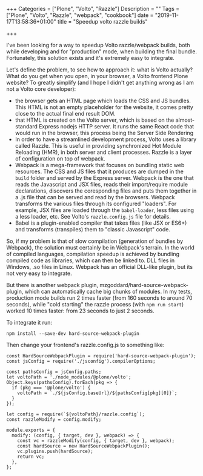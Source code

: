 +++
Categories = ["Plone", "Volto", "Razzle"]
Description = ""
Tags = ["Plone", "Volto", "Razzle", "webpack", "cookbook"]
date = "2019-11-17T13:58:36+01:00"
title = "Speedup volto razzle builds"

+++

I've been looking for a way to speedup Volto razzle/webpack builds, both while
developing and for "production" mode, when building the final bundle.
Fortunately, this solution exists and it's extremely easy to integrate.

Let's define the problem, to see how to approach it: what is Volto actually?
What do you get when you open, in your browser, a Volto frontend Plone website?
To greatly simplify (and I hope I didn't get anything wrong as I am not a Volto
core developer):

- the browser gets an HTML page which loads the CSS and JS bundles. This HTML
  is not an empty placeholder for the website, it comes pretty close to the
  actual final end result DOM.
- that HTML is created on the Volto server, which is based on the
  almost-standard Express nodejs HTTP server. It runs the same React code that
  would run in the browser, this process being the Server Side Rendering
- In order to have a streamlined development process, Volto uses a library
  called Razzle. This is useful in providing synchronized Hot Module Reloading
  (HMR), in both server and client processes.  Razzle is a layer of
  configuration on top of webpack.
- Webpack is a mega-framework that focuses on bundling static web resources.
  The CSS and JS files that it produces are dumped in the `build` folder and
  served by the Express server. Webpack is the one that reads the Javascript
  and JSX files, reads their import/require module declarations, discovers the
  coresponding files and puts them together in a .js file that can be served
  and read by the browsers. Webpack transforms the various files through
  its configured "loaders". For example, JSX files are loaded through the
  `babel-loader`, less files using a less loader, etc. See Volto's
  `razzle.config.js` file for details.
- Babel is a plugin-enabled compiler that takes files (like JSX or ES6+) and
  transforms (transpiles) them to "classic Javascript" code.

So, if my problem is that of slow compilation (generation of bundles by
Webpack), the solution must certainly be in Webpack's terrain. In the world of
compiled languages, compilation speedup is achieved by bundling compiled code
as libraries, which can then be linked to. DLL files in Windows, .so files in
Linux. Webpack has an official DLL-like plugin, but its not very easy to
integrate.

But there is another webpack plugin, mzgoddard/hard-source-webpack-plugin,
which can automatically cache big chunks of modules. In my tests, production
mode builds run 2 times faster (from 160 seconds to around 70 seconds), while
"cold starting" the razzle process (with `npm run start`) worked 10 times
faster: from 23 seconds to just 2 seconds.

To integrate it run:

```
npm install --save-dev hard-source-webpack-plugin
```

Then change your frontend's razzle.config.js to something like:

```
const HardSourceWebpackPlugin = require('hard-source-webpack-plugin');
const jsConfig = require('./jsconfig').compilerOptions;

const pathsConfig = jsConfig.paths;
let voltoPath = './node_modules/@plone/volto';
Object.keys(pathsConfig).forEach(pkg => {
  if (pkg === '@plone/volto') {
    voltoPath = `./${jsConfig.baseUrl}/${pathsConfig[pkg][0]}`;
  }
});

let config = require(`${voltoPath}/razzle.config`);
const razzleModify = config.modify;

module.exports = {
  modify: (config, { target, dev }, webpack) => {
    const vc = razzleModify(config, { target, dev }, webpack);
    const hardSource = new HardSourceWebpackPlugin();
    vc.plugins.push(hardSource);
    return vc;
  },
};
```
